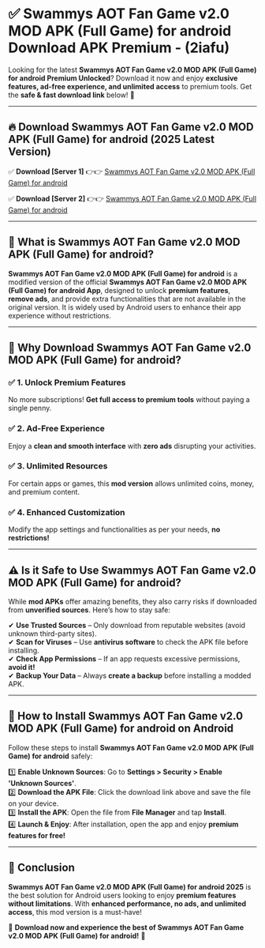 
# ✅ Swammys AOT Fan Game v2.0 MOD APK (Full Game) for android Download APK Premium -  (2iafu) 

Looking for the latest **Swammys AOT Fan Game v2.0 MOD APK (Full Game) for android Premium Unlocked**? Download it now and enjoy **exclusive features, ad-free experience, and unlimited access** to premium tools. Get the **safe & fast download link** below! 🚀

---

## 🔥 Download Swammys AOT Fan Game v2.0 MOD APK (Full Game) for android (2025 Latest Version)

✅ **Download [Server 1]** 👉👉 [Swammys AOT Fan Game v2.0 MOD APK (Full Game) for android ](https://apkcomod.com?title=Swammys_AOT_Fan_Game_v2.0_MOD_APK_(Full_Game)_for_android)  

✅ **Download [Server 2]** 👉👉 [Swammys AOT Fan Game v2.0 MOD APK (Full Game) for android ](https://apkcomod.com?title=Swammys_AOT_Fan_Game_v2.0_MOD_APK_(Full_Game)_for_android)  


---

## 📌 What is Swammys AOT Fan Game v2.0 MOD APK (Full Game) for android?

**Swammys AOT Fan Game v2.0 MOD APK (Full Game) for android** is a modified version of the official **Swammys AOT Fan Game v2.0 MOD APK (Full Game) for android App**, designed to unlock **premium features**, **remove ads**, and provide extra functionalities that are not available in the original version. It is widely used by Android users to enhance their app experience without restrictions.

---

## 🌟 Why Download Swammys AOT Fan Game v2.0 MOD APK (Full Game) for android?

### ✅ 1. Unlock Premium Features
No more subscriptions! **Get full access to premium tools** without paying a single penny.

### ✅ 2. Ad-Free Experience
Enjoy a **clean and smooth interface** with **zero ads** disrupting your activities.

### ✅ 3. Unlimited Resources
For certain apps or games, this **mod version** allows unlimited coins, money, and premium content.

### ✅ 4. Enhanced Customization
Modify the app settings and functionalities as per your needs, **no restrictions!**

---

## ⚠️ Is it Safe to Use Swammys AOT Fan Game v2.0 MOD APK (Full Game) for android?

While **mod APKs** offer amazing benefits, they also carry risks if downloaded from **unverified sources**. Here’s how to stay safe:

✔ **Use Trusted Sources** – Only download from reputable websites (avoid unknown third-party sites).  
✔ **Scan for Viruses** – Use **antivirus software** to check the APK file before installing.  
✔ **Check App Permissions** – If an app requests excessive permissions, **avoid it!**  
✔ **Backup Your Data** – Always **create a backup** before installing a modded APK.

---

## 📲 How to Install Swammys AOT Fan Game v2.0 MOD APK (Full Game) for android on Android

Follow these steps to install **Swammys AOT Fan Game v2.0 MOD APK (Full Game) for android** safely:

1️⃣ **Enable Unknown Sources**: Go to **Settings > Security > Enable 'Unknown Sources'**.  
2️⃣ **Download the APK File**: Click the download link above and save the file on your device.  
3️⃣ **Install the APK**: Open the file from **File Manager** and tap **Install**.  
4️⃣ **Launch & Enjoy**: After installation, open the app and enjoy **premium features for free!**

---

## 🚀 Conclusion

**Swammys AOT Fan Game v2.0 MOD APK (Full Game) for android 2025** is the best solution for Android users looking to enjoy **premium features without limitations**. With **enhanced performance, no ads, and unlimited access**, this mod version is a must-have!

🔻 **Download now and experience the best of Swammys AOT Fan Game v2.0 MOD APK (Full Game) for android!** 🔻

